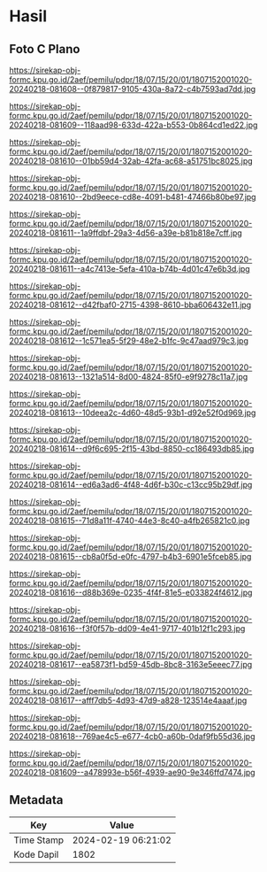 # Hasil

## Foto C Plano

https://sirekap-obj-formc.kpu.go.id/2aef/pemilu/pdpr/18/07/15/20/01/1807152001020-20240218-081608--0f879817-9105-430a-8a72-c4b7593ad7dd.jpg

https://sirekap-obj-formc.kpu.go.id/2aef/pemilu/pdpr/18/07/15/20/01/1807152001020-20240218-081609--118aad98-633d-422a-b553-0b864cd1ed22.jpg

https://sirekap-obj-formc.kpu.go.id/2aef/pemilu/pdpr/18/07/15/20/01/1807152001020-20240218-081610--01bb59d4-32ab-42fa-ac68-a51751bc8025.jpg

https://sirekap-obj-formc.kpu.go.id/2aef/pemilu/pdpr/18/07/15/20/01/1807152001020-20240218-081610--2bd9eece-cd8e-4091-b481-47466b80be97.jpg

https://sirekap-obj-formc.kpu.go.id/2aef/pemilu/pdpr/18/07/15/20/01/1807152001020-20240218-081611--1a9ffdbf-29a3-4d56-a39e-b81b818e7cff.jpg

https://sirekap-obj-formc.kpu.go.id/2aef/pemilu/pdpr/18/07/15/20/01/1807152001020-20240218-081611--a4c7413e-5efa-410a-b74b-4d01c47e6b3d.jpg

https://sirekap-obj-formc.kpu.go.id/2aef/pemilu/pdpr/18/07/15/20/01/1807152001020-20240218-081612--d42fbaf0-2715-4398-8610-bba606432e11.jpg

https://sirekap-obj-formc.kpu.go.id/2aef/pemilu/pdpr/18/07/15/20/01/1807152001020-20240218-081612--1c571ea5-5f29-48e2-b1fc-9c47aad979c3.jpg

https://sirekap-obj-formc.kpu.go.id/2aef/pemilu/pdpr/18/07/15/20/01/1807152001020-20240218-081613--1321a514-8d00-4824-85f0-e9f9278c11a7.jpg

https://sirekap-obj-formc.kpu.go.id/2aef/pemilu/pdpr/18/07/15/20/01/1807152001020-20240218-081613--10deea2c-4d60-48d5-93b1-d92e52f0d969.jpg

https://sirekap-obj-formc.kpu.go.id/2aef/pemilu/pdpr/18/07/15/20/01/1807152001020-20240218-081614--d9f6c695-2f15-43bd-8850-cc186493db85.jpg

https://sirekap-obj-formc.kpu.go.id/2aef/pemilu/pdpr/18/07/15/20/01/1807152001020-20240218-081614--ed6a3ad6-4f48-4d6f-b30c-c13cc95b29df.jpg

https://sirekap-obj-formc.kpu.go.id/2aef/pemilu/pdpr/18/07/15/20/01/1807152001020-20240218-081615--71d8a11f-4740-44e3-8c40-a4fb265821c0.jpg

https://sirekap-obj-formc.kpu.go.id/2aef/pemilu/pdpr/18/07/15/20/01/1807152001020-20240218-081615--cb8a0f5d-e0fc-4797-b4b3-6901e5fceb85.jpg

https://sirekap-obj-formc.kpu.go.id/2aef/pemilu/pdpr/18/07/15/20/01/1807152001020-20240218-081616--d88b369e-0235-4f4f-81e5-e033824f4612.jpg

https://sirekap-obj-formc.kpu.go.id/2aef/pemilu/pdpr/18/07/15/20/01/1807152001020-20240218-081616--f3f0f57b-dd09-4e41-9717-401b12f1c293.jpg

https://sirekap-obj-formc.kpu.go.id/2aef/pemilu/pdpr/18/07/15/20/01/1807152001020-20240218-081617--ea5873f1-bd59-45db-8bc8-3163e5eeec77.jpg

https://sirekap-obj-formc.kpu.go.id/2aef/pemilu/pdpr/18/07/15/20/01/1807152001020-20240218-081617--afff7db5-4d93-47d9-a828-123514e4aaaf.jpg

https://sirekap-obj-formc.kpu.go.id/2aef/pemilu/pdpr/18/07/15/20/01/1807152001020-20240218-081618--769ae4c5-e677-4cb0-a60b-0daf9fb55d36.jpg

https://sirekap-obj-formc.kpu.go.id/2aef/pemilu/pdpr/18/07/15/20/01/1807152001020-20240218-081609--a478993e-b56f-4939-ae90-9e346ffd7474.jpg


## Metadata

| Key        | Value               |
| ---------- | ------------------- |
| Time Stamp | 2024-02-19 06:21:02 |
| Kode Dapil | 1802                |



